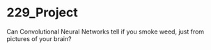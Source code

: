 # 229_Project

Can Convolutional Neural Networks tell if you smoke weed, just from pictures of your brain?
